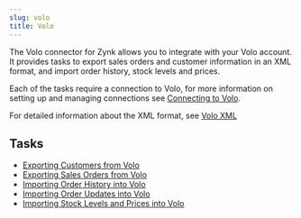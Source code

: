 ```yaml
---
slug: volo
title: Volo
---
```

The Volo connector for Zynk allows you to integrate with your Volo account. It provides tasks to export sales orders and customer information in an XML format, and import order history, stock levels and prices.

Each of the tasks require a connection to Volo, for more information on setting up and managing connections see [Connecting to Volo](connecting-to-volo).

For detailed information about the XML format, see [Volo XML](volo-xml)

## Tasks

* [Exporting Customers from Volo](exporting-customers-from-volo)
* [Exporting Sales Orders from Volo](exporting-sales-orders-from-volo)
* [Importing Order History into Volo](importing-order-history-into-volo)
* [Importing Order Updates into Volo](importing-order-updates-into-volo)
* [Importing Stock Levels and Prices into Volo](importing-stock-levels-and-prices-into-volo)
